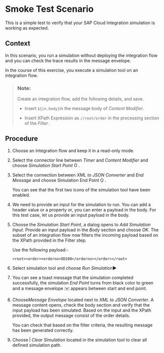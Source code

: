<!-- loio93fa2ceb2a9a4c57abc60f618badff4d -->

<link rel="stylesheet" type="text/css" href="../css/sap-icons.css"/>

# Smoke Test Scenario

This is a simple test to verify that your SAP Cloud Integration simulation is working as expected.



## Context

In this scenario, you run a simulation without deploying the integration flow and you can check the trace results in the message envelope.

In the course of this exercise, you execute a simulation tool on an integration flow.

> ### Note:  
> Create an integration flow, add the following details, and save.
> 
> -   Insert `${in.body}`in the message body of *Content Modifier*.
> 
> -   Insert XPath Expression as `//root/order` in the processing section of the *Filter*.



## Procedure

1.  Choose an Integration flow and keep it in a read-only mode.

2.  Select the connector line between *Timer* and *Content Modifier* and choose *Simulation Start Point* <span class="SAP-icons-V5"></span> .

3.  Select the connection between *XML to JSON Converter* and *End Message* and choose Simulation End Point <span class="SAP-icons-V5"></span> . 

    You can see that the first two icons of the simulation tool have been enabled.

4.  We need to provide an input for the simulation to run. You can add a header value or a property or, you can enter a payload in the body. For this test case, let us provide an input payload in the body.

5.  Choose the *Simulation Start Point*, a dialog opens to *Add Simulation Input*. Provide an input payload in the *Body* section and choose *OK*. The subset of an integration flow now filters the incoming payload based on the XPath provided in the Filter step.

    Use the following payload:-

    `<root><order><orderno>OD100</orderno></order></root>`

6.  Select simulation tool and choose *Run Simulation*:arrow_forward:

7.  You can see a toast message that the simulation completed successfully, the simulation *End Point* turns from black color to green and a message envelope :envelope: appears between start and end point.

8.  Choose*Message Envelope* located next to *XML to JSON Converter*. A message content opens, check the body section and verify that the input payload has been simulated. Based on the input and the XPath provided, the output message consist of the order details.

    You can check that based on the filter criteria, the resulting message has been generated correctly.

9.  Choose <span class="SAP-icons-V5"></span> *Clear Simulation* located in the simulation tool to clear all defined simulation path.


